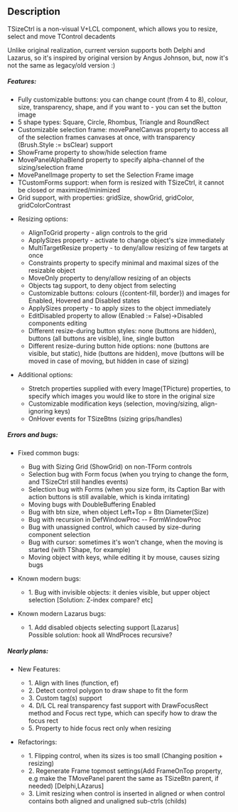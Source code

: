 ## Description
TSizeCtrl is a non-visual V+LCL component, which allows you to resize, select and move TControl decadents

Unlike original realization, current version supports both Delphi and Lazarus, so it's inspired by original version by Angus Johnson, but, now it's not the same as legacy/old version :)

##### Features:
<ul> <li>Fully customizable buttons: you can change count (from 4 to 8), colour, size, transparency, shape, and if you want to - you can set the button image</li>
<li>5 shape types: Square, Circle, Rhombus, Triangle and RoundRect</li>
<li> Customizable selection frame: movePanelCanvas property to access all of the selection frames canvases at once, with transparency (Brush.Style := bsClear) support</li>
<li> ShowFrame property to show/hide selection frame</li>
<li> MovePanelAlphaBlend property to specify alpha-channel of the sizing/selection frame </li>
<li> MovePanelImage property to set the Selection Frame image </li>
<li> TCustomForms support: when form is resized with TSizeCtrl, it cannot be closed or maximized/minimized </li>
<li>Grid support, with properties: gridSize, showGrid, gridColor, gridColorContrast </li></ul>
<ul><li> Resizing options:</li><ul>
<li> AlignToGrid property - align controls to the grid
<li> ApplySizes property - activate to change object's size immediately
<li> MultiTargetResize property - to deny/allow resizing of few targets at once
<li> Constraints property to specify minimal and maximal sizes of the resizable object
<li> MoveOnly property to deny/allow resizing of an objects
<li> Objects tag support, to deny object from selecting
<li> Customizable buttons: colours ({content-fill, border}) and images for Enabled, Hovered and Disabled states 
<li> ApplySizes property - to apply sizes to the object immediately
<li> EditDisabled property to allow (Enabled := False)->Disabled components editing
<li> Different resize-during button styles: none (buttons are hidden),  buttons (all buttons are visible), line, single button
<li> Different resize-during button hide options: none (buttons are visible, but static), hide (buttons are hidden), move (buttons will be moved in case of moving, but hidden in case of sizing) </li>
	</ul></ul>
<ul><li> Additional options:</li><ul>
<li> Stretch properties supplied with every Image(TPicture) properties, to specify which images you would like to store in the original size
<li> Customizable modification keys (selection, moving/sizing, align-ignoring keys)
<li> OnHover events for TSizeBtns (sizing grips/handles) </li>
	</ul></ul>

##### Errors and bugs:
<ul><li> Fixed common bugs:</li><ul>
<li> Bug with Sizing Grid (ShowGrid) on non-TForm controls
<li> Selection bug with Form focus (when you trying to change the form, and TSizeCtrl still handles events)
<li> Selection bug with Forms (when you size form, its Caption Bar with action buttons is still available, which is kinda irritating)
<li> Moving bugs with DoubleBuffering Enabled
<li> Bug with btn size, when object Left+Top = Btn Diameter(Size)
<li> Bug with recursion in DefWindowProc -- FormWindowProc
<li> Bug with unassigned control, which caused by size-during component selection
<li> Bug with cursor: sometimes it's won't change, when the moving is started (with TShape, for example)</li>
<li> Moving object with keys, while editing it by mouse, causes sizing bugs
</ul></ul>
<ul><li> Known modern bugs:</li><ul>
<li> 1. Bug with invisible objects: it denies visible, but upper object selection
	[Solution: Z-index compare? etc]</li>
</ul> </ul>
<ul><li> Known modern Lazarus bugs:</li><ul>
<li> 1. Add disabled objects selecting support [Lazarus]
		<br>Possible solution: hook all WndProces recursive?</li>
</ul></ul>

##### Nearly plans:
<ul><li> New Features:</li><ul>
<li> 1. Align with lines (function, ef)
<li> 2. Detect control polygon to draw shape to fit the form
<li> 3. Custom tag(s) support 
<li> 4. D/L CL real transparency fast support with DrawFocusRect method and Focus rect type, which can specify how to draw the focus rect
<li> 5. Property to hide focus rect only when resizing </li>
  </ul></ul>
<ul><li> Refactorings:</li><ul>
<li>1. Flipping control, when its sizes is too small
  (Changing position + resizing)
<li>2. Regenerate Frame topmost settings(Add FrameOnTop property, e.g make the TMovePanel parent the same as TSizeBtn parent, if needed) [Delphi,LAzarus]</li>
<li>3. Limit resizing when control is inserted in aligned or when control contains both aligned and unaligned sub-ctrls (childs)
  </ul></ul>
